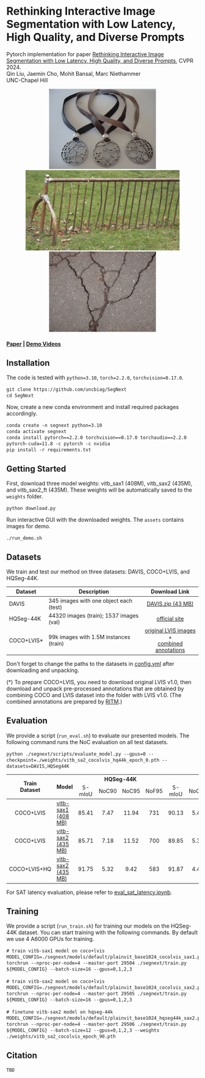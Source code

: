 # Rethinking Interactive Image Segmentation with Low Latency, High Quality, and Diverse Prompts
Pytorch implementation for paper [Rethinking Interactive Image Segmentation with Low Latency, High Quality, and Diverse Prompts](https://arxiv.org/), CVPR 2024. <br>
Qin Liu, Jaemin Cho, Mohit Bansal, Marc Niethammer <br>
UNC-Chapel Hill <br>

<p align="center">
  <img src="./assets/medal.gif" alt="drawing", height="210"/>
  <img src="./assets/bicyclestand.gif" alt="drawing", height="210"/>
  <img src="./assets/crack.gif" alt="drawing", height="210"/>

</p>


#### [Paper](https://arxiv.org/) | [Demo Videos](https://drive.google.com/drive/folders/13tOhSYFCY2Ue8QR5rR8EEWHXGE75Zkxo?usp=sharing)

## Installation
The code is tested with ``python=3.10``, ``torch=2.2.0``, ``torchvision=0.17.0``.
```
git clone https://github.com/uncbiag/SegNext
cd SegNext
```
Now, create a new conda environment and install required packages accordingly.
```
conda create -n segnext python=3.10
conda activate segnext
conda install pytorch==2.2.0 torchvision==0.17.0 torchaudio==2.2.0 pytorch-cuda=11.8 -c pytorch -c nvidia
pip install -r requirements.txt
```
## Getting Started
First, download three model weights: vitb_sax1 (408M), vitb_sax2 (435M), and vitb_sax2_ft (435M). These weights will be automatically saved to the ``weights`` folder.
```
python download.py
``` 
Run interactive GUI with the downloaded weights. The ``assets`` contains images for demo.
```
./run_demo.sh
``` 

## Datasets
We train and test our method on three datasets: DAVIS, COCO+LVIS, and HQSeg-44K.

| Dataset   |                      Description             |           Download Link              |
|-----------|----------------------------------------------|:------------------------------------:|
|DAVIS      |  345 images with one object each (test)      |  [DAVIS.zip (43 MB)][DAVIS]          |
|HQSeg-44K  |  44320 images (train); 1537 images (val)     |  [official site][HQSeg]              |
|COCO+LVIS* |  99k images with 1.5M instances (train)      |  [original LVIS images][LVIS] + <br> [combined annotations][COCOLVIS_annotation] |

[HQSeg]: https://huggingface.co/sam-hq-team/sam-hq-training/tree/main/data
[LVIS]: https://www.lvisdataset.org/dataset
[DAVIS]: https://github.com/saic-vul/fbrs_interactive_segmentation/releases/download/v1.0/DAVIS.zip
[COCOLVIS_annotation]: https://github.com/saic-vul/ritm_interactive_segmentation/releases/download/v1.0/cocolvis_annotation.tar.gz

Don't forget to change the paths to the datasets in [config.yml](config.yml) after downloading and unpacking.

(*) To prepare COCO+LVIS, you need to download original LVIS v1.0, then download and unpack 
pre-processed annotations that are obtained by combining COCO and LVIS dataset into the folder with LVIS v1.0. (The combined annotations are prepared by [RITM](https://github.com/SamsungLabs/ritm_interactive_segmentation).)

## Evaluation
We provide a script (``run_eval.sh``) to evaluate our presented models. The following command runs the NoC evaluation on all test datasets.
```
python ./segnext/scripts/evaluate_model.py --gpus=0 --checkpoint=./weights/vitb_sa2_cocolvis_hq44k_epoch_0.pth --datasets=DAVIS,HQSeg44K
```

<table>
    <thead align="center">
        <tr>
            <th rowspan="2"><span style="font-weight:bold">Train</span><br><span style="font-weight:bold">Dataset</span></th>
            <th rowspan="2">Model</th>
            <th colspan="4">HQSeg-44K</th>
            <th colspan="4">DAVIS</th>
        </tr>
        <tr>
            <td>5-mIoU</td>
            <td>NoC90</td>
            <td>NoC95</td>
            <td>NoF95</td>
            <td>5-mIoU</td>
            <td>NoC90</td>
            <td>NoC95</td>
            <td>NoF95</td>
        </tr>
    </thead>
    <tbody align="center">
        <tr>
            <td rowspan="1">COCO+LVIS</td>
            <td align="left"><a href="https://drive.google.com/uc?export=download&id=1eqkd5-J9MELGIw2WRcT5hejsnGc5oO30">vitb-sax1 (408 MB)</a></td>
            <td>85.41</td>
            <td>7.47</td>
            <td>11.94</td>
            <td>731</td>
            <td>90.13</td>
            <td>5.46</td>
            <td>13.31</td>
            <td>177</td>
        </tr>
        <tr>
            <td rowspan="1">COCO+LVIS</td>
            <td align="left"><a href="https://drive.google.com/uc?export=download&id=1oxwCm4bFby6RgltO_tl54BqRN9tojylT">vitb-sax2 (435 MB)</a></td>
            <td>85.71</td>
            <td>7.18</td>
            <td>11.52</td>
            <td>700</td>
            <td>89.85</td>
            <td>5.34</td>
            <td>12.80</td>
            <td>163</td>
        </tr>
        <tr>
            <td rowspan="1">COCO+LVIS+HQ</td>
            <td align="left"><a href="https://drive.google.com/uc?export=download&id=1yDN3mwBBO33TlA0KRdO2s07Q5HWXR6nt">vitb-sax2 (435 MB)</a></td>
            <td>91.75</td>
            <td>5.32</td>
            <td>9.42</td>
            <td>583</td>
            <td>91.87</td>
            <td>4.43</td>
            <td>10.73</td>
            <td>123</td>
        </tr>
    </tbody>
</table>

For SAT latency evaluation, please refer to [eval_sat_latency.ipynb](./notebooks/eval_sat_latency.ipynb).

## Training
We provide a script (``run_train.sh``) for training our models on the HQSeg-44K dataset. You can start training with the following commands. By default we use 4 A6000 GPUs for training.
```
# train vitb-sax1 model on coco+lvis 
MODEL_CONFIG=./segnext/models/default/plainvit_base1024_cocolvis_sax1.py
torchrun --nproc-per-node=4 --master-port 29504 ./segnext/train.py ${MODEL_CONFIG} --batch-size=16 --gpus=0,1,2,3

# train vitb-sax2 model on coco+lvis 
MODEL_CONFIG=./segnext/models/default/plainvit_base1024_cocolvis_sax2.py
torchrun --nproc-per-node=4 --master-port 29505 ./segnext/train.py ${MODEL_CONFIG} --batch-size=16 --gpus=0,1,2,3

# finetune vitb-sax2 model on hqseg-44k 
MODEL_CONFIG=./segnext/models/default/plainvit_base1024_hqseg44k_sax2.py
torchrun --nproc-per-node=4 --master-port 29506 ./segnext/train.py ${MODEL_CONFIG} --batch-size=12 --gpus=0,1,2,3 --weights ./weights/vitb_sa2_cocolvis_epoch_90.pth

```

## Citation
```
TBD
```

